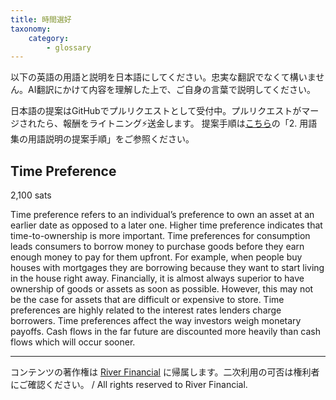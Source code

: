```yaml
---
title: 時間選好
taxonomy:
    category:
        - glossary
---
```


以下の英語の用語と説明を日本語にしてください。忠実な翻訳でなくて構いません。AI翻訳にかけて内容を理解した上で、ご自身の言葉で説明してください。

日本語の提案はGitHubでプルリクエストとして受付中。プルリクエストがマージされたら、報酬をライトニング⚡️送金します。
提案手順は[こちら](https://github.com/lostinbitcoin/categories/wiki)の「2. 用語集の用語説明の提案手順」をご参照ください。

## Time Preference
2,100 sats

Time preference refers to an individual’s preference to own an asset at an earlier date as opposed to a later one. Higher time preference indicates that time-to-ownership is more important. Time preferences for consumption leads consumers to borrow money to purchase goods before they earn enough money to pay for them upfront. For example, when people buy houses with mortgages they are borrowing because they want to start living in the house right away. Financially, it is almost always superior to have ownership of goods or assets as soon as possible. However, this may not be the case for assets that are difficult or expensive to store. Time preferences are highly related to the interest rates lenders charge borrowers. Time preferences affect the way investors weigh monetary payoffs. Cash flows in the far future are discounted more heavily than cash flows which will occur sooner.

---
コンテンツの著作権は [River Financial](https://river.com/) に帰属します。二次利用の可否は権利者にご確認ください。 / All rights reserved to River Financial.
